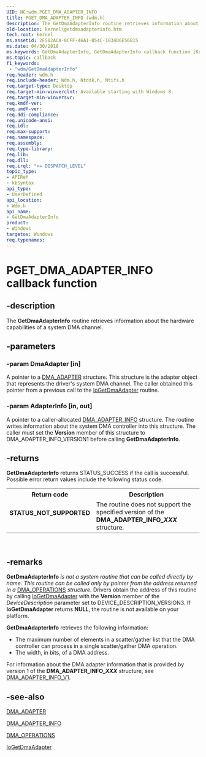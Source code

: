 ```yaml
---
UID: NC:wdm.PGET_DMA_ADAPTER_INFO
title: PGET_DMA_ADAPTER_INFO (wdm.h)
description: The GetDmaAdapterInfo routine retrieves information about the hardware capabilities of a system DMA channel.
old-location: kernel\getdmaadapterinfo.htm
tech.root: kernel
ms.assetid: 2F502ACA-0CFF-46A1-B54C-1034D6E56815
ms.date: 04/30/2018
ms.keywords: GetDmaAdapterInfo, GetDmaAdapterInfo callback function [Kernel-Mode Driver Architecture], PGET_DMA_ADAPTER_INFO, PGET_DMA_ADAPTER_INFO callback, kernel.getdmaadapterinfo, wdm/GetDmaAdapterInfo
ms.topic: callback
f1_keywords:
 - "wdm/GetDmaAdapterInfo"
req.header: wdm.h
req.include-header: Wdm.h, Ntddk.h, Ntifs.h
req.target-type: Desktop
req.target-min-winverclnt: Available starting with Windows 8.
req.target-min-winversvr: 
req.kmdf-ver: 
req.umdf-ver: 
req.ddi-compliance: 
req.unicode-ansi: 
req.idl: 
req.max-support: 
req.namespace: 
req.assembly: 
req.type-library: 
req.lib: 
req.dll: 
req.irql: "<= DISPATCH_LEVEL"
topic_type:
- APIRef
- kbSyntax
api_type:
- UserDefined
api_location:
- Wdm.h
api_name:
- GetDmaAdapterInfo
product:
- Windows
targetos: Windows
req.typenames: 
---
```


# PGET_DMA_ADAPTER_INFO callback function


## -description


The <b>GetDmaAdapterInfo</b> routine retrieves information about the hardware capabilities of a system DMA channel.


## -parameters




### -param DmaAdapter [in]

A pointer to a <a href="https://docs.microsoft.com/windows-hardware/drivers/ddi/content/wdm/ns-wdm-_dma_adapter">DMA_ADAPTER</a> structure. This structure is the adapter object that represents the driver's system DMA channel. The caller obtained this pointer from a previous call to the <a href="https://docs.microsoft.com/windows-hardware/drivers/ddi/content/wdm/nf-wdm-iogetdmaadapter">IoGetDmaAdapter</a> routine.


### -param AdapterInfo [in, out]

A pointer to a caller-allocated <a href="https://docs.microsoft.com/windows-hardware/drivers/ddi/content/wdm/ns-wdm-_dma_adapter_info">DMA_ADAPTER_INFO</a> structure. The routine writes information about the system DMA controller into this structure. The caller must set the
        <b>Version</b> member of this structure to DMA_ADAPTER_INFO_VERSION1 before calling <b>GetDmaAdapterInfo</b>.


## -returns



<b>GetDmaAdapterInfo</b> returns STATUS_SUCCESS if the call is successful. Possible error return values include the following status code.

<table>
<tr>
<th>Return code</th>
<th>Description</th>
</tr>
<tr>
<td width="40%">
<dl>
<dt><b>STATUS_NOT_SUPPORTED</b></dt>
</dl>
</td>
<td width="60%">
The routine does not support the specified version of the <b>DMA_ADAPTER_INFO_<i>XXX</i></b> structure.

</td>
</tr>
</table>
 




## -remarks



<b>GetDmaAdapterInfo</b><i> is not a system routine that can be called directly by name. This routine can be called only by pointer from the address returned in a </i><a href="https://docs.microsoft.com/windows-hardware/drivers/ddi/content/wdm/ns-wdm-_dma_operations">DMA_OPERATIONS</a><i> structure. </i>Drivers obtain the address of this routine by calling <a href="https://docs.microsoft.com/windows-hardware/drivers/ddi/content/wdm/nf-wdm-iogetdmaadapter">IoGetDmaAdapter</a> with the <b>Version</b> member of the <i>DeviceDescription</i> parameter set to DEVICE_DESCRIPTION_VERSION3. If <b>IoGetDmaAdapter</b> returns <b>NULL</b>, the routine is not available on your platform.

<b>GetDmaAdapterInfo</b> retrieves the following information:

<ul>
<li>
The maximum number of elements in a scatter/gather list that the DMA controller can process in a single scatter/gather DMA operation.

</li>
<li>
The width, in bits, of a DMA address.

</li>
</ul>
For information about the DMA adapter information that is provided by version 1 of the <b>DMA_ADAPTER_INFO_<i>XXX</i></b> structure, see <a href="https://docs.microsoft.com/windows-hardware/drivers/ddi/content/wdm/ns-wdm-_dma_adapter_info_v1">DMA_ADAPTER_INFO_V1</a>.




## -see-also




<a href="https://docs.microsoft.com/windows-hardware/drivers/ddi/content/wdm/ns-wdm-_dma_adapter">DMA_ADAPTER</a>



<a href="https://docs.microsoft.com/windows-hardware/drivers/ddi/content/wdm/ns-wdm-_dma_adapter_info">DMA_ADAPTER_INFO</a>



<a href="https://docs.microsoft.com/windows-hardware/drivers/ddi/content/wdm/ns-wdm-_dma_operations">DMA_OPERATIONS</a>



<a href="https://docs.microsoft.com/windows-hardware/drivers/ddi/content/wdm/nf-wdm-iogetdmaadapter">IoGetDmaAdapter</a>
 

 

